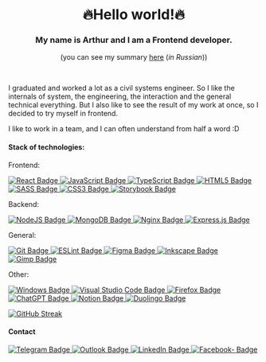 <div id="header" align="center">
<h1>🔥Hello world!🔥</h1>
<h3>My name is Arthur and I am a Frontend developer.</h3>
<p>(you can see my summary <a href="https://github.com/ArturKhelshtein/ArturKhelshtein/blob/main/X%D0%B5%D0%BB%D1%8C%D1%88%D1%82%D0%B5%D0%B9%D0%BD%20A%D1%80%D1%82%D1%83%D1%80.pdf" >here</a> (<i>in Russian</i>))</p>
</div>
<br/>

<p>I graduated and worked a lot as a civil systems engineer. So I like the internals of system, the engineering, the interaction and the general technical everything. But I also like to see the result of my work at once, so I decided to try myself in frontend.</p>

<p>I like to work in a team, and I can often understand from half a word :D</p>

<h4>Stack of technologies:</h4>
<div id="frontend" style="display: inline; "text-decoration: none">
	<p>Frontend:</p>
	<a href="#">
		<img src="https://img.shields.io/badge/react-%2320232a.svg?style=for-the-badge&logo=react&logoColor=%2361DAFB" alt="React Badge" />
	</a>
	<a href="#">
		<img src="https://img.shields.io/badge/javascript-%23323330.svg?style=for-the-badge&logo=javascript&logoColor=%23F7DF1E" alt="JavaScript Badge" />
	</a>
	<a href="#">
		<img src="https://img.shields.io/badge/typescript-%23007ACC.svg?style=for-the-badge&logo=typescript&logoColor=white" alt="TypeScript Badge" />
	</a>
	<a href="#">
		<img src="https://img.shields.io/badge/html5-%23E34F26.svg?style=for-the-badge&logo=html5&logoColor=white" alt="HTML5 Badge" />
	</a>
	<a href="#">
		<img src="https://img.shields.io/badge/SASS-hotpink.svg?style=for-the-badge&logo=SASS&logoColor=white" alt="SASS Badge" />
	</a>
	<a href="#">
		<img src="https://img.shields.io/badge/css3-%231572B6.svg?style=for-the-badge&logo=css3&logoColor=white" alt="CSS3 Badge" />
	</a>
	<a href="#">
		<img src="https://img.shields.io/badge/-Storybook-FF4785?style=for-the-badge&logo=storybook&logoColor=white" alt="Storybook Badge" />
	</a>
</div>
<br />
<div id="backend" style="display: inline">
	<p>Backend:</p>
	<a href="#">
		<img src="https://img.shields.io/badge/node.js-6DA55F?style=for-the-badge&logo=node.js&logoColor=white" alt="NodeJS Badge" />
	</a>
	<a href="#">
		<img src="https://img.shields.io/badge/MongoDB-%234ea94b.svg?style=for-the-badge&logo=mongodb&logoColor=white" alt="MongoDB Badge" />
	</a>
	<a href="#">
		<img src="https://img.shields.io/badge/nginx-%23009639.svg?style=for-the-badge&logo=nginx&logoColor=white" alt="Nginx Badge" />
	</a>
	<a href="#">
		<img src="https://img.shields.io/badge/express.js-%23404d59.svg?style=for-the-badge&logo=express&logoColor=%2361DAFB" alt="Express.js Badge" />
	</a>
</div>
<br />
<div id="general" style="display: inline">
	<p>General: </p>
	<a href="#">
		<img src="https://img.shields.io/badge/git-%23F05033.svg?style=for-the-badge&logo=git&logoColor=white" alt="Git Badge" />
	</a>
	<a href="#">
		<img src="https://img.shields.io/badge/ESLint-4B3263?style=for-the-badge&logo=eslint&logoColor=white" alt="ESLint Badge" />
	</a>
	<a href="#">
		<img src="https://img.shields.io/badge/figma-%23F24E1E.svg?style=for-the-badge&logo=figma&logoColor=white" alt="Figma Badge" />
	</a>
	<a href="#">
		<img src="https://img.shields.io/badge/Inkscape-e0e0e0?style=for-the-badge&logo=inkscape&logoColor=080A13" alt="Inkscape Badge" />
	</a>
	<a href="#">
		<img src="https://img.shields.io/badge/Gimp-657D8B?style=for-the-badge&logo=gimp&logoColor=FFFFFF" alt="Gimp Badge" />
	</a>
</div>
<br />
<div id="other" style="display: inline">
	<p>Other: </p>
	<a href="#">
		<img src="https://img.shields.io/badge/Windows-0078D6?style=for-the-badge&logo=windows&logoColor=white" alt="Windows Badge" />
	</a>
	<a href="#">
		<img src="https://img.shields.io/badge/Visual%20Studio%20Code-0078d7.svg?style=for-the-badge&logo=visual-studio-code&logoColor=white" alt="Visual Studio Code Badge" />
	</a>
	<a href="#">
		<img src="https://img.shields.io/badge/Firefox-FF7139?style=for-the-badge&logo=Firefox-Browser&logoColor=white" alt="Firefox Badge" />
	</a>
	<a href="#">
		<img src="https://img.shields.io/badge/chatGPT-74aa9c?style=for-the-badge&logo=openai&logoColor=white" alt="ChatGPT Badge" />
	</a>
	<a href="#">
		<img src="https://img.shields.io/badge/Notion-%23000000.svg?style=for-the-badge&logo=notion&logoColor=white" alt="Notion Badge" />
	</a>
	<a href="#">
		<img src="https://img.shields.io/badge/Duolingo-%234DC730.svg?style=for-the-badge&logo=Duolingo&logoColor=white" alt="Duolingo Badge" />
	</a>
</div>

[![GitHub Streak](https://github-readme-streak-stats.herokuapp.com/?user=ArturKhelshtein)](https://git.io/streak-stats)

<div id="contact">
	<h4>Contact</h4>
	<a href="https://t.me/ArturKhelshtein">
		<img src="https://img.shields.io/badge/Telegram-2CA5E0?style=for-the-badge&logo=telegram&logoColor=white" alt="Telegram Badge" />
	</a>
	<a href="mailto:artur.khelshtein@live.com">
		<img src="https://img.shields.io/badge/Microsoft_Outlook-0078D4?style=for-the-badge&logo=microsoft-outlook&logoColor=white" alt="Outlook Badge" />
	</a>
	<a href="https://www.linkedin.com/in/arturkhelshtein/">
		<img src="https://img.shields.io/badge/linkedin-%230077B5.svg?style=for-the-badge&logo=linkedin&logoColor=white" alt="LinkedIn Badge" />
	</a>
	<a href="https://www.facebook.com/artur.khelshtein">
		<img src="https://img.shields.io/badge/Facebook-%231877F2.svg?style=for-the-badge&logo=Facebook&logoColor=white" alt="Facebook- Badge" />
	</a>
</div>
